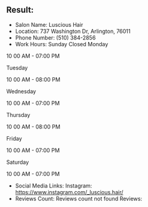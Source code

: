## Result: 
- Salon Name: Luscious Hair
- Location: 737 Washington Dr, Arlington, 76011
- Phone Number: (510) 384-2856
- Work Hours:
Sunday
                         Closed
Monday

10 00 AM - 07:00 PM

Tuesday

10 00 AM - 08:00 PM

Wednesday

10 00 AM - 07:00 PM

Thursday

10 00 AM - 08:00 PM

Friday

10 00 AM - 07:00 PM

Saturday

10 00 AM - 07:00 PM
- Social Media Links:
Instagram: https://www.instagram.com/_luscious.hair/
- Reviews Count: Reviews count not found
Reviews:
